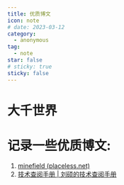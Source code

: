 ```yaml
---
title: 优质博文
icon: note
# date: 2023-03-12
category:
  - anonymous
tag:
  - note
star: false
# sticky: true
sticky: false
---
```


# 大千世界

# 记录一些优质博文:

1. [minefield (placeless.net)](https://placeless.net/)
1. [技术查阅手册 | 刘硕的技术查阅手册 ](https://sliu.vip/)
